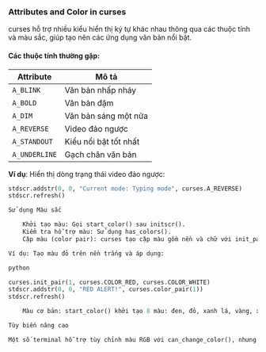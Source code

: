 ### Attributes and Color in curses

curses hỗ trợ nhiều kiểu hiển thị ký tự khác nhau thông qua các thuộc tính và màu sắc, giúp tạo nên các ứng dụng văn bản nổi bật. 

#### Các thuộc tính thường gặp:
| **Attribute**       | **Mô tả**                 |
|---------------------|---------------------------|
| `A_BLINK`          | Văn bản nhấp nháy         |
| `A_BOLD`           | Văn bản đậm               |
| `A_DIM`            | Văn bản sáng một nửa      |
| `A_REVERSE`        | Video đảo ngược           |
| `A_STANDOUT`       | Kiểu nổi bật tốt nhất      |
| `A_UNDERLINE`      | Gạch chân văn bản         |

**Ví dụ**: Hiển thị dòng trạng thái video đảo ngược:
```python
stdscr.addstr(0, 0, "Current mode: Typing mode", curses.A_REVERSE)
stdscr.refresh()

Sử dụng Màu sắc

    Khởi tạo màu: Gọi start_color() sau initscr().
    Kiểm tra hỗ trợ màu: Sử dụng has_colors().
    Cặp màu (color pair): curses tạo cặp màu gồm nền và chữ với init_pair(n, f, b) (n là mã cặp, f là màu chữ, b là màu nền).

Ví dụ: Tạo màu đỏ trên nền trắng và áp dụng:

python

curses.init_pair(1, curses.COLOR_RED, curses.COLOR_WHITE)
stdscr.addstr(0, 0, "RED ALERT!", curses.color_pair(1))
stdscr.refresh()

    Màu cơ bản: start_color() khởi tạo 8 màu: đen, đỏ, xanh lá, vàng, xanh dương, tím, xanh cyan, và trắng. curses định nghĩa hằng số cho các màu này như curses.COLOR_RED, curses.COLOR_WHITE.

Tùy biến nâng cao

Một số terminal hỗ trợ tùy chỉnh màu RGB với can_change_color(), nhưng tính năng này không phải lúc nào cũng được hỗ trợ.